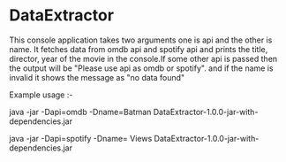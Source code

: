 # DataExtractor
This console application takes two arguments one is api and the other is name. It fetches data from omdb api and spotify api
and prints the title, director, year of the movie in the console.If some other api is passed then the output will be "Please use api as omdb or spotify".
and if the name is invalid it shows the message as "no data found"

Example usage :-

java -jar -Dapi=omdb -Dname=Batman DataExtractor-1.0.0-jar-with-dependencies.jar


java -jar -Dapi=spotify -Dname= Views DataExtractor-1.0.0-jar-with-dependencies.jar




